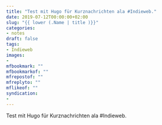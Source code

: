 ```yaml
---
title: "Test mit Hugo für Kurznachrichten ala #Indieweb."
date: 2019-07-12T00:00:00+02:00
slug: "{{ lower (.Name | title )}}"
categories:
- notes
draft: false
tags:
- Indieweb
images:
-
mfbookmark: ""
mfbookmarkof: ""
mfrepostof: ""
mfreplyto: ""
mflikeof: ""
syndication:
-
---
```


Test mit Hugo für Kurznachrichten ala #Indieweb.